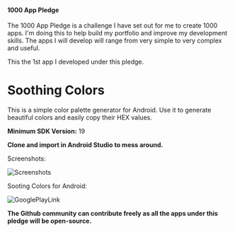 #### 1000 App Pledge

The 1000 App Pledge is a challenge I have set out for me to create 1000 apps. I'm doing this to help build my portfolio and improve my development skills. The apps I will develop will range from very simple to very complex and useful.

This the 1st app I developed under this pledge.

# Soothing Colors
This is a simple color palette generator for Android. Use it to generate beautiful colors and easily copy their HEX values.

**Minimum SDK Version:** 19

**Clone and import in Android Studio to mess around.**

Screenshots:

![Screenshots](https://user-images.githubusercontent.com/29485313/61129931-2a862580-a4d3-11e9-8370-d8501e9e9fd1.png)

Sooting Colors for Android:

![GooglePlayLink](https://user-images.githubusercontent.com/29485313/61131843-cb76df80-a4d7-11e9-8ea1-0659c1f0d510.png)

**The Github community can contribute freely as all the apps under this pledge will be open-source.**
